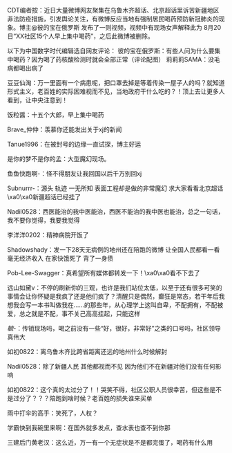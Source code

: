 CDT编者按：近日大量微博网友聚集在乌鲁木齐超话、北京超话里诉苦新疆地区非法防疫措施，引发舆论关注，有微博反应当地有强制居民喝药预防新冠肺炎的现象。博主@彼的宝在俄罗斯 发布了一则视频，视频中有现场女声解释此为 8月20日“XX社区15个人早上集中喝药”，之后此微博被删除。 

以下为中国数字时代编辑选自网友评论： 彼的宝在俄罗斯：有些人问为什么要集中喝药？因为喝了药核酸检测时就会全部正常（评论配图） 莉莉莉SAMA：没毛病都喝出病了

豆豆仙淘：万一里面有一个病患呢，把口罩去掉是等着传染一屋子人的吗？就知道形式主义，老百姓的实际困难视而不见，当地政府干什么吃的？！顶上去让更多人看到，让中央注意到！

饭粒醤：十五个大郎，早上集中喝药

Brave_仲仲：羡慕你还能发出关于xj的新闻

Tanue1996：在被封号的边缘一直试探，博主好运

是你的梦不是你的孟：大型魔幻现场。

鱼鱼快跑啊-：怪不得朋友让我回国以后千万别回xj

Subnurrr-：源头 轨迹 一无所知 表面工程却是做的非常魔幻 求大家看看北京超话\xa0\xa0新疆超话已经挂了

Nadil0528：西医能治的我中医能治，西医不能治的我中医也能治，总之一句话，我不要你觉得，我要我觉得

李洋洋0202：精神病院开饭了

Shadowshady：发一下28天无病例的地州还在陪跑的微博 让全国人民都看一看 毫无经济收入 在家快饿死了 背了一身债

Pob-Lee-Swagger：真希望所有媒体都转发一下！\xa0\xa0看不下去了

远山如黛v：不停的刷新你的三观，也许是我们站位太低，以至于还有很多可笑的事情会让你怀疑是我疯了还是他们疯了？清醒只是偶然，癫狂是常态，若干年后我想我会写一本书叫做我在……的那些年，从心理学上这叫自卑，不配拥有，不配被爱，总之就是不配，事不关己高高挂起，只能这样

_毓-_：传销现场吗，喝之前没有一些“好，很好，非常好”之类的口号吗，社区领导真伟大

如初0822：离乌鲁木齐比跨省距离还远的地州什么时候解封

Nadil0528：除了新疆人民 其他都视而不见 因为他们不在新疆对他们没有任何影响

如初0822：这个真的太过分了！！哭笑不得，社区公职人员很幸苦，但这些是不是过分了？？？陪跑到啥时候？老百姓的损失谁来买单

雨中打伞的高手：笑死了，人权？

学霸快到我碗里来啊：在国外就多发点，查水表也查不到你那

三建后门黄老汉：这么近，万一有一个无症状是不是都完蛋了，喝药有什么用 



